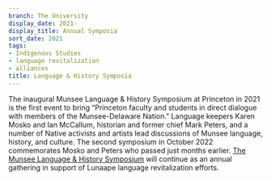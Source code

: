 ```yaml
---
branch: The University
display_date: 2021-
display_title: Annual Symposia
sort_date: 2021
tags:
- Indigenous Studies
- language revitalization
- alliances
title: Language & History Symposia
---
```


The inaugural Munsee Language & History Symposium at Princeton in 2021 is the first event to bring “Princeton faculty and students in direct dialogue with members of the Munsee-Delaware Nation." Language keepers Karen Mosko and Ian McCallum, historian and former chief Mark Peters, and a number of Native activists and artists lead discussions of Munsee language, history, and culture. The second symposium in October 2022 commemorates Mosko and Peters who passed just months earlier. [The Munsee Language & History Symposium](https://effroncenter.princeton.edu/events/2021/munsee-language-symposium) will continue as an annual gathering in support of Lunaape language revitalization efforts. 
